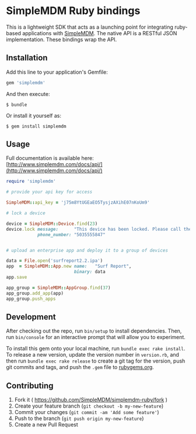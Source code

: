 # SimpleMDM Ruby bindings

This is a lightweight SDK that acts as a launching point for integrating ruby-based applications with [SimpleMDM](http://www.simplemdm.com/). The native API is a RESTful JSON implementation. These bindings wrap the API.

## Installation

Add this line to your application's Gemfile:

```ruby
gem 'simplemdm'
```

And then execute:

    $ bundle

Or install it yourself as:

    $ gem install simplemdm

## Usage

Full documentation is available here: [http://www.simplemdm.com/docs/api/](http://www.simplemdm.com/docs/api/)

```ruby
require 'simplemdm'

# provide your api key for access

SimpleMDM::api_key = 'j75m8YtUGEaEO5TysjzAXihE07nKoUm9'

# lock a device

device = SimpleMDM::Device.find(23)
device.lock message:      "This device has been locked. Please call the number provided.",
		    phone_number: "5035555847"


# upload an enterprise app and deploy it to a group of devices

data = File.open('surfreport2.2.ipa')
app  = SimpleMDM::App.new name:   "Surf Report",
                          binary: data
app.save

app_group = SimpleMDM::AppGroup.find(37)
app_group.add_app(app)
app_group.push_apps
```


## Development

After checking out the repo, run `bin/setup` to install dependencies. Then, run `bin/console` for an interactive prompt that will allow you to experiment.

To install this gem onto your local machine, run `bundle exec rake install`. To release a new version, update the version number in `version.rb`, and then run `bundle exec rake release` to create a git tag for the version, push git commits and tags, and push the `.gem` file to [rubygems.org](https://rubygems.org).

## Contributing

1. Fork it ( https://github.com/SimpleMDM/simplemdm-ruby/fork )
2. Create your feature branch (`git checkout -b my-new-feature`)
3. Commit your changes (`git commit -am 'Add some feature'`)
4. Push to the branch (`git push origin my-new-feature`)
5. Create a new Pull Request
